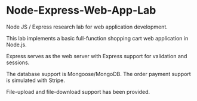 # Node-Express-Web-App-Lab
Node JS / Express research lab for web application development.

This lab implements a basic full-function shopping cart web application in Node.js.

Express serves as the web server with Express support for validation and sessions.

The database support is Mongoose/MongoDB. The order payment support is simulated with Stripe.

File-upload and file-download support has been provided.

